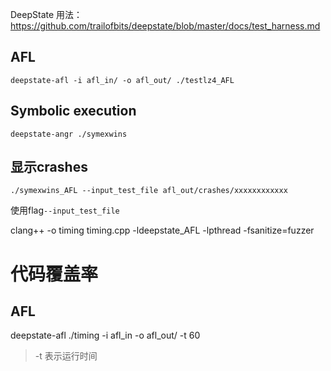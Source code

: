 DeepState 用法：https://github.com/trailofbits/deepstate/blob/master/docs/test_harness.md



## AFL

`deepstate-afl -i afl_in/ -o afl_out/ ./testlz4_AFL`

## Symbolic execution

`deepstate-angr ./symexwins`



## 显示crashes

`./symexwins_AFL --input_test_file afl_out/crashes/xxxxxxxxxxxx `

使用flag`--input_test_file`

clang++ -o timing timing.cpp -ldeepstate_AFL -lpthread -fsanitize=fuzzer 

# 代码覆盖率

## AFL

 deepstate-afl ./timing -i afl_in -o afl_out/ -t 60

> -t 表示运行时间